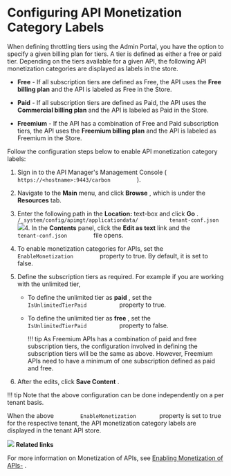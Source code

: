 # Configuring API Monetization Category Labels

When defining throttling tiers using the Admin Portal, you have the option to specify a given billing plan for tiers. A tier is defined as either a free or paid tier. Depending on the tiers available for a given API, the following API monetization categories are displayed as labels in the store.

-   **Free** - If all subscription tiers are defined as Free, the API uses the **Free billing plan** and the API is labeled as Free in the Store.

-   **Paid** - If all subscription tiers are defined as Paid, the API uses the **Commercial billing plan** and the API is labeled as Paid in the Store.

-   **Freemium** - If the API has a combination of Free and Paid subscription tiers, the API uses the **Freemium billing plan** and the API is labeled as Freemium in the Store.

Follow the configuration steps below to enable API monetization category labels:

1.  Sign in to the API Manager's Management Console ( `          https://<hostname>:9443/carbon         ` ).
2.  Navigate to the **Main** menu, and click **Browse** , which is under the **Resources** tab.
3.  Enter the following path in the **Location:** text-box and click **Go** .
    `          /_system/config/apimgt/applicationdata/          tenant-conf.json         `
    ![](attachments/103333418/103333419.png)4.  In the **Contents** panel, click the **Edit as text** link and the `          tenant-conf.json         ` file opens.
5.  To enable monetization categories for APIs, set the `          EnableMonetization         ` property to true. By default, it is set to false.
6.  Define the subscription tiers as required.
    For example if you are working with the unlimited tier,

    -   To define the unlimited tier as **paid** , set the `            IsUnlimitedTierPaid           ` property to true.
    -   To define the unlimited tier as **free** , set the `            IsUnlimitedTierPaid           ` property to false.

        !!! tip
    As Freemium APIs has a combination of paid and free subscription tiers, the configuration involved in defining the subscription tiers will be the same as above. However, Freemium APIs need to have a minimum of one subscription defined as paid and free.


7.  After the edits, click **Save Content** .

!!! tip
Note that the above configuration can be done independently on a per tenant basis.


When the above `         EnableMonetization        ` property is set to true for the respective tenant, the API monetization category labels are displayed in the tenant API store.

![](attachments/103333418/103333420.png)
**Related links**

For more information on Monetization of APIs, see [Enabling Monetization of APIs-](https://docs.wso2.com/pages/viewpage.action?pageId=97564601) .
